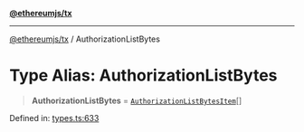 [**@ethereumjs/tx**](../README.md)

***

[@ethereumjs/tx](../README.md) / AuthorizationListBytes

# Type Alias: AuthorizationListBytes

> **AuthorizationListBytes** = [`AuthorizationListBytesItem`](AuthorizationListBytesItem.md)[]

Defined in: [types.ts:633](https://github.com/ethereumjs/ethereumjs-monorepo/blob/master/packages/tx/src/types.ts#L633)
